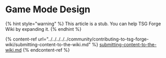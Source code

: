 # Game Mode Design

{% hint style="warning" %}
This article is a stub. You can help TSG Forge Wiki by expanding it.
{% endhint %}

{% content-ref url="../../../../../community/contributing-to-tsg-forge-wiki/submitting-content-to-the-wiki.md" %}
[submitting-content-to-the-wiki.md](../../../../../community/contributing-to-tsg-forge-wiki/submitting-content-to-the-wiki.md)
{% endcontent-ref %}

